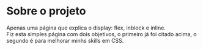 # Sobre o projeto
Apenas uma página que explica o display: flex, inblock e inline. </br>
Fiz esta simples página com dois objetivos, o primeiro já foi citado acima, o segundo é para melhorar minhs skills em CSS. 

